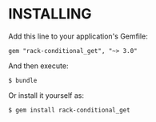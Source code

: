 INSTALLING
==========

Add this line to your application's Gemfile:

    gem "rack-conditional_get", "~> 3.0"

And then execute:

    $ bundle

Or install it yourself as:

    $ gem install rack-conditional_get
